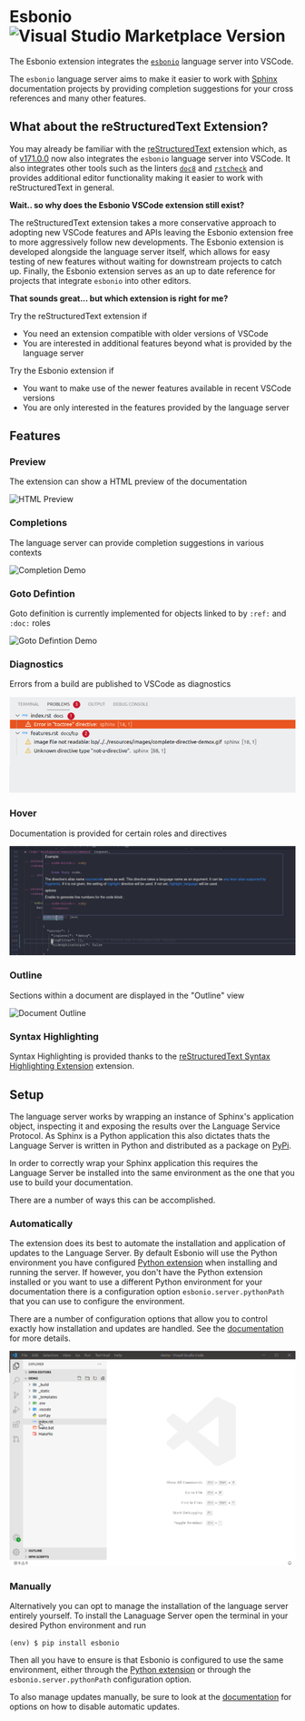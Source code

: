 # Esbonio ![Visual Studio Marketplace Version](https://img.shields.io/visual-studio-marketplace/v/swyddfa.esbonio?style=flat-square)

The Esbonio extension integrates the [`esbonio`](https://pypi.org/project/esbonio/) language server into VSCode.

The `esbonio` language server aims to make it easier to work with [Sphinx](https://www.sphinx-doc.org/en/master/) documentation projects by providing completion suggestions for your cross references and many other features.

## What about the reStructuredText Extension?

You may already be familiar with the [reStructuredText](https://marketplace.visualstudio.com/items?itemName=lextudio.restructuredtext) extension which, as of [v171.0.0](https://github.com/vscode-restructuredtext/vscode-restructuredtext/releases/tag/171.0.0) now also integrates the `esbonio` language server into VSCode.
It also integrates other tools such as the linters [`doc8`](https://pypi.org/project/doc8/) and [`rstcheck`](https://pypi.org/project/rstcheck/) and provides additional editor functionality making it easier to work with reStructuredText in general.

**Wait.. so why does the Esbonio VSCode extension still exist?**

The reStructuredText extension takes a more conservative approach to adopting new VSCode features and APIs leaving the Esbonio extension free to more aggressively follow new developments.
The Esbonio extension is developed alongside the language server itself, which allows for easy testing of new features without waiting for downstream projects to catch up.
Finally, the Esbonio extension serves as an up to date reference for projects that integrate `esbonio` into other editors.

**That sounds great... but which extension is right for me?**

Try the reStructuredText extension if

- You need an extension compatible with older versions of VSCode
- You are interested in additional features beyond what is provided by the language server

Try the Esbonio extension if

- You want to make use of the newer features available in recent VSCode versions
- You are only interested in the features provided by the language server

## Features

### Preview

The extension can show a HTML preview of the documentation

![HTML Preview](../resources/images/vscode-preview-demo.gif)

### Completions

The language server can provide completion suggestions in various contexts

![Completion Demo](../resources/images/completion-demo.gif)

### Goto Defintion

Goto definition is currently implemented for objects linked to by
`:ref:` and `:doc:` roles

![Goto Defintion Demo](../resources/images/definition-demo.gif)

### Diagnostics

Errors from a build are published to VSCode as diagnostics

![Diagnostics](../resources/images/diagnostic-sphinx-errors-demo.png)

### Hover

Documentation is provided for certain roles and directives

![Hover](../resources/images/hover-demo.png)

### Outline

Sections within a document are displayed in the "Outline" view

![Document Outline](../resources/images/document-symbols-demo.png)

### Syntax Highlighting

Syntax Highlighting is provided thanks to the [reStructuredText Syntax Highlighting Extension](https://marketplace.visualstudio.com/items?itemName=trond-snekvik.simple-rst) extension.

## Setup

The language server works by wrapping an instance of Sphinx's application object,
inspecting it and exposing the results over the Language Service Protocol. As Sphinx is
a Python application this also dictates thats the Language Server is written in Python
and distributed as a package on [PyPi](https://pypi.org/project/esbonio/).

In order to correctly wrap your Sphinx application this requires the Language Server be
installed into the same environment as the one that you use to build your
documentation.

There are a number of ways this can be accomplished.

### Automatically

The extension does its best to automate the installation and application of updates to the
Language Server. By default Esbonio will use the Python environment you have configured
[Python extension](https://marketplace.visualstudio.com/items?itemName=ms-python.python)
when installing and running the server. If however, you don't have the Python extension
installed or you want to use a different Python environment for your documentation there
is a configuration option `esbonio.server.pythonPath` that you can use to configure the
environment.

There are a number of configuration options that allow you to control exactly how
installation and updates are handled. See the
[documentation](https://swyddfa.github.io/esbonio/docs/lsp/editors/vscode.html#configuration)
for more details.

![Setup Demo](../resources/images/vscode-setup-demo.gif)

### Manually

Alternatively you can opt to manage the installation of the language server entirely
yourself. To install the Lanaguage Server open the terminal in your desired Python
environment and run

```
(env) $ pip install esbonio
```

Then all you have to ensure is that Esbonio is configured to use the same environment,
either through the
[Python extension](https://marketplace.visualstudio.com/items?itemName=ms-python.python)
or through the `esbonio.server.pythonPath` configuration option.

To also manage updates manually, be sure to look at the
[documentation](https://swyddfa.github.io/esbonio/docs/lsp/editors/vscode.html#configuration)
for options on how to disable automatic updates.
